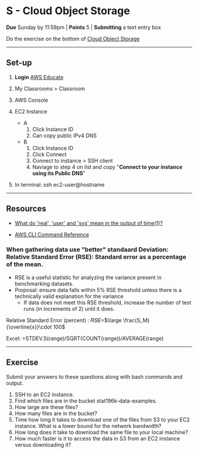 # S - Cloud Object Storage

**Due** Sunday by 11:59pm | **Points** 5 | **Submitting** a text entry box

Do the exercise on the bottom of [Cloud Object Storage](http://webpages.csus.edu/fitzgerald/cloud-object-storage/)

---

## Set-up

1. **Login** [AWS Educate](https://www.awseducate.com/signin/SiteLogin)
2. My Classrooms > Classroom
3. AWS Console
4. EC2 Instance
   - A
      1. Click Instance ID
      2. Can copy public IPv4 DNS
   - B
      1. Click Instance ID
      2. Click Connect
      3. Connect to instance > SSH client
      4. Naviage to step 4 on list and copy "**Connect to your instance using its Public DNS**"

5. In terminal: ssh ec2-user@hostname

---

## Resources

- [What do 'real', 'user' and 'sys' mean in the output of time(1)?](https://stackoverflow.com/questions/556405/what-do-real-user-and-sys-mean-in-the-output-of-time1/556411#556411)

- [AWS CLI Command Reference](https://docs.aws.amazon.com/cli/latest/reference/s3/ls.html)

### When gathering data use "better" standaard Deviation: Relative Standard Error (RSE): Standard error as a percentage of the mean.

- RSE is a useful statistic for analyzing the variance present in benchmarking datasets. 
- Proposal: ensure data falls within 5% RSE threshold unless there is a technically valid explanation for the variance
   - If data does not meet this RSE threshold, increase the number of test runs (in increments of 2) until it does.

Relative Standard Error (percent) : 𝑅𝑆𝐸=$\large \frac{S_M}{\overline{x}}\cdot 100$

Excel: =STDEV.S(range)/SQRT(COUNT(range))/AVERAGE(range)

---

## Exercise

Submit your answers to these questions along with bash commands and output.

1. SSH to an EC2 instance.
2. Find which files are in the bucket stat196k-data-examples.
3. How large are these files?
4. How many files are in the bucket?
5. Time how long it takes to download one of the files from S3 to your EC2 instance. What is a lower bound for the network bandwidth?
6. How long does it take to download the same file to your local machine?
7. How much faster is it to access the data in S3 from an EC2 instance versus downloading it?
